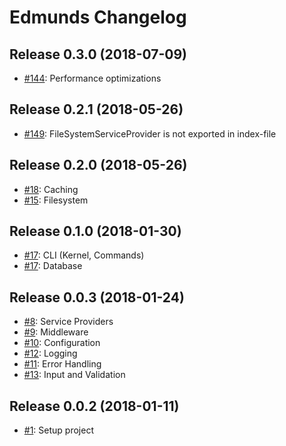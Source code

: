 # Edmunds Changelog

## Release 0.3.0 (2018-07-09)

- [#144](https://github.com/LowieHuyghe/edmunds-js/issues/144): Performance optimizations


## Release 0.2.1 (2018-05-26)

- [#149](https://github.com/LowieHuyghe/edmunds-js/issues/149): FileSystemServiceProvider is not exported in index-file


## Release 0.2.0 (2018-05-26)

- [#18](https://github.com/LowieHuyghe/edmunds-js/issues/18): Caching
- [#15](https://github.com/LowieHuyghe/edmunds-js/issues/15): Filesystem


## Release 0.1.0 (2018-01-30)

- [#17](https://github.com/LowieHuyghe/edmunds-js/issues/17): CLI (Kernel, Commands)
- [#17](https://github.com/LowieHuyghe/edmunds-js/issues/17): Database


## Release 0.0.3 (2018-01-24)

- [#8](https://github.com/LowieHuyghe/edmunds-js/issues/8): Service Providers
- [#9](https://github.com/LowieHuyghe/edmunds-js/issues/9): Middleware
- [#10](https://github.com/LowieHuyghe/edmunds-js/issues/10): Configuration
- [#12](https://github.com/LowieHuyghe/edmunds-js/issues/12): Logging
- [#11](https://github.com/LowieHuyghe/edmunds-js/issues/11): Error Handling
- [#13](https://github.com/LowieHuyghe/edmunds-js/issues/13): Input and Validation


## Release 0.0.2 (2018-01-11)

- [#1](https://github.com/LowieHuyghe/edmunds-js/issues/1): Setup project
